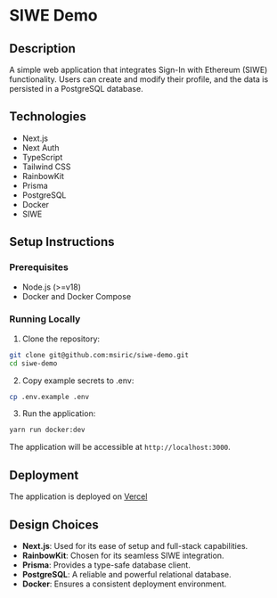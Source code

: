 # SIWE Demo

## Description
A simple web application that integrates Sign-In with Ethereum (SIWE) functionality. Users can create and modify their profile, and the data is persisted in a PostgreSQL database.

## Technologies
- Next.js
- Next Auth
- TypeScript
- Tailwind CSS
- RainbowKit
- Prisma
- PostgreSQL
- Docker
- SIWE

## Setup Instructions

### Prerequisites
- Node.js (>=v18)
- Docker and Docker Compose

### Running Locally

1. Clone the repository:
```bash
git clone git@github.com:msiric/siwe-demo.git
cd siwe-demo
```

2. Copy example secrets to .env:
```bash
cp .env.example .env
```

3. Run the application:
```bash
yarn run docker:dev
```

The application will be accessible at `http://localhost:3000`.

## Deployment
The application is deployed on [Vercel](https://siwe-demo-ten.vercel.app/)

## Design Choices
- **Next.js**: Used for its ease of setup and full-stack capabilities.
- **RainbowKit**: Chosen for its seamless SIWE integration.
- **Prisma**: Provides a type-safe database client.
- **PostgreSQL**: A reliable and powerful relational database.
- **Docker**: Ensures a consistent deployment environment.
